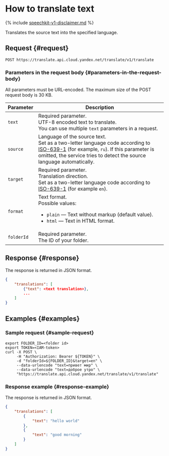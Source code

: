 # How to translate text

{% include [speechkit-v1-disclaimer.md](../../../_includes/speechkit-v1-disclaimer.md) %}

Translates the source text into the specified language.

## Request {#request}

```
POST https://translate.api.cloud.yandex.net/translate/v1/translate
```

### Parameters in the request body {#parameters-in-the-request-body}

All parameters must be URL-encoded. The maximum size of the POST request body is 30 KB.

| Parameter | Description |
| ----- | ----- |
| `text` | Required parameter.<br/>UTF-8 encoded text to translate.<br/>You can use multiple `text` parameters in a request. |
| `source` | Language of the source text.<br/>Set as a two-letter language code according to [ISO-639-1](https://en.wikipedia.org/wiki/ISO_639-1) (for example, `ru`). If this parameter is omitted, the service tries to detect the source language automatically. |
| `target` | Required parameter.<br/>Translation direction.<br/>Set as a two-letter language code according to [ISO-639-1](https://en.wikipedia.org/wiki/ISO_639-1) (for example `en`). |
| `format` | Text format.<br/>Possible values:<br/><ul><li>`plain` — Text without markup (default value).</li><li>`html` — Text in HTML format.</li></ul> |
| `folderId` | Required parameter.<br/>The ID of your folder.<br/> |

## Response {#response}

The response is returned in JSON format.

```json
{
    "translations": [
        {"text": <text translation>},
        ...
    ]
}
```

## Examples {#examples}

### Sample request {#sample-request}

```httpget
export FOLDER_ID=<folder id>
export TOKEN=<IAM-token>
curl -X POST \
     -H "Authorization: Bearer ${TOKEN}" \
     -d "folderId=${FOLDER_ID}&target=en" \
     --data-urlencode "text=привет мир" \
     --data-urlencode "text=доброе утро" \
     "https://translate.api.cloud.yandex.net/translate/v1/translate"
```

### Response example {#response-example}

The response is returned in JSON format.

```json
{
    "translations": [
        {
            "text": "hello world"
        },
        {
            "text": "good morning"
        }
    ]
}
```

